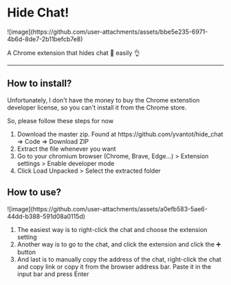 <h1>Hide Chat!</h1>
![image](https://github.com/user-attachments/assets/bbe5e235-6971-4b6d-8de7-2b11befcb7e8)
<p>A Chrome extension that hides chat 📩 easily 👌</p>
<hr />
<h2>How to install?</h2>
<p>Unfortunately, I don't have the money to buy the Chrome extenstion developer license, so you can't install it from the Chrome store.</p>
<p>So, please follow these steps for now</p>
<ol>
  <li>Download the master zip. Found at https://github.com/yvantot/hide_chat => Code => Download ZIP</li>
  <li>Extract the file whenever you want</li>
  <li>Go to your chromium browser (Chrome, Brave, Edge...) > Extension settings > Enable developer mode</li>
  <li>Click Load Unpacked > Select the extracted folder</li>
</ol>
<h2>How to use?</h2>
![image](https://github.com/user-attachments/assets/a0efb583-5ae6-44dd-b388-591d08a0115d)
<ol>
  <li>The easiest way is to right-click the chat and choose the extension setting</li>
  <li>Another way is to go to the chat, and click the extension and click the ➕ button</li>
  <li>And last is to manually copy the address of the chat, right-click the chat and copy link or copy it from the browser address bar. Paste it in the input bar and press Enter</li>
</ol>


